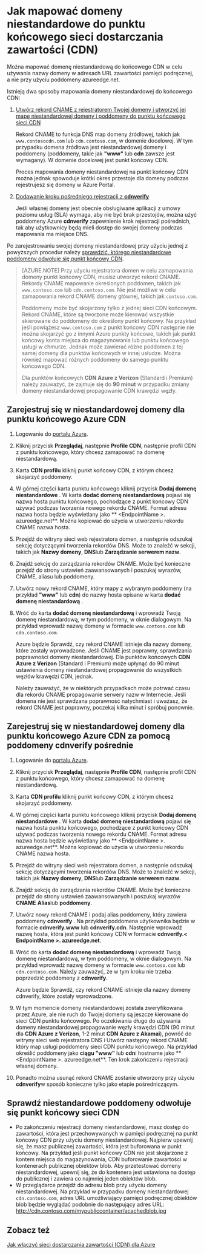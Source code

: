 <properties
     pageTitle="Jak mapowanie Azure dostarczania zawartości (CDN) sieci zawartości na niestandardowej domeny | Microsoft Azure"
     description="W tym temacie pokazano sposób Mapowanie zawartości CDN domeny niestandardowe."
     services="cdn"
     documentationCenter=""
     authors="camsoper"
     manager="erikre"
     editor=""/>
<tags
     ms.service="cdn"
     ms.workload="media"
     ms.tgt_pltfrm="na"
     ms.devlang="na"
     ms.topic="article"
    ms.date="07/28/2016"
     ms.author="casoper"/>

# <a name="how-to-map-custom-domain-to-content-delivery-network-cdn-endpoint"></a>Jak mapować domeny niestandardowe do punktu końcowego sieci dostarczania zawartości (CDN)
Można mapować domenę niestandardową do końcowego CDN w celu używania nazwy domeny w adresach URL zawartości pamięci podręcznej, a nie przy użyciu poddomeny azureedge.net.

Istnieją dwa sposoby mapowania domeny niestandardowej do końcowego CDN:

1. [Utwórz rekord CNAME z rejestratorem Twojej domeny i utworzyć jej mapę niestandardowej domeny i poddomeny do punktu końcowego sieci CDN](#register-a-custom-domain-for-an-azure-cdn-endpoint)

    Rekord CNAME to funkcja DNS map domeny źródłowej, takich jak `www.contosocdn.com` lub `cdn.contoso.com`, w domenie docelowej. W tym przypadku domena źródłowa jest niestandardowej domeny i poddomeny (poddomeny, takie jak **"www"** lub **cdn** zawsze jest wymagany). W domenie docelowej jest punkt końcowy CDN.  

    Proces mapowania domeny niestandardowej na punkt końcowy CDN można jednak spowoduje krótki okres przestoje dla domeny podczas rejestrujesz się domeny w Azure Portal.

2. [Dodawanie kroku pośredniego rejestracji z **cdnverify**](#register-a-custom-domain-for-an-azure-cdn-endpoint-using-the-intermediary-cdnverify-subdomain)

    Jeśli własnej domeny jest obecnie obsługiwane aplikacji z umowy poziomu usług (SLA) wymaga, aby nie być brak przestojów, można użyć poddomeny Azure **cdnverify** zapewnienie krok rejestracji pośrednich, tak aby użytkownicy będą mieli dostęp do swojej domeny podczas mapowania ma miejsce DNS.  

Po zarejestrowaniu swojej domeny niestandardowej przy użyciu jednej z powyższych procedur należy [sprawdzić, którego niestandardowe poddomeny odwołuje się punkt końcowy CDN](#verify-that-the-custom-subdomain-references-your-cdn-endpoint).

> [AZURE.NOTE] Przy użyciu rejestratora domen w celu zamapowania domeny punkt końcowy CDN, musisz utworzyć rekord CNAME. Rekordy CNAME mapowanie określonych poddomen, takich jak `www.contoso.com` lub `cdn.contoso.com`. Nie jest możliwe w celu zamapowania rekord CNAME domeny głównej, takich jak `contoso.com`.
>    
> Poddomeny może być skojarzony tylko z jednej sieci CDN końcowym. Rekord CNAME, które są tworzone może kierować wszystkie skierowane do poddomeny do określony punkt końcowy.  Na przykład jeśli powiążesz `www.contoso.com` z punkt końcowy CDN następnie nie można skojarzyć go z innymi Azure punkty końcowe, takich jak punkt końcowy konta miejsca do magazynowania lub punktu końcowego usługi w chmurze. Jednak może zawierać różne poddomen z tej samej domeny dla punktów końcowych w innej usłudze. Można również mapować różnych poddomeny do samego punktu końcowego CDN.
>
> Dla punktów końcowych **CDN Azure z Verizon** (Standard i Premium) należy zauważyć, że zajmuje się do **90 minut** w przypadku zmiany domeny niestandardowej propagowanie CDN krawędzi węzły.

## <a name="register-a-custom-domain-for-an-azure-cdn-endpoint"></a>Zarejestruj się w niestandardowej domeny dla punktu końcowego Azure CDN

1.  Logowanie do [portalu Azure](https://portal.azure.com/).
2.  Kliknij przycisk **Przeglądaj**, następnie **Profile CDN**, następnie profil CDN z punktu końcowego, który chcesz zamapować na domenę niestandardową.  
3.  Karta **CDN profilu** kliknij punkt końcowy CDN, z którym chcesz skojarzyć poddomeny.
4.  W górnej części karta punktu końcowego kliknij przycisk **Dodaj domenę niestandardowe** .  W karta **dodać domenę niestandardową** pojawi się nazwa hosta punktu końcowego, pochodzące z punkt końcowy CDN używać podczas tworzenia nowego rekordu CNAME. Format adresu nazwa hosta będzie wyświetlany jako ** &lt;EndpointName >. azureedge.net**.  Można kopiować do użycia w utworzeniu rekordu CNAME nazwa hosta.  
5.  Przejdź do witryny sieci web rejestratora domen, a następnie odszukaj sekcję dotyczącymi tworzenia rekordów DNS. Może to znaleźć w sekcji, takich jak **Nazwy domeny**, **DNS**lub **Zarządzanie serwerem nazw**.
6.  Znajdź sekcję do zarządzania rekordów CNAME. Może być konieczne przejdź do strony ustawień zaawansowanych i poszukaj wyrazów, CNAME, aliasu lub poddomeny.
7.  Utwórz nowy rekord CNAME, który mapy z wybranym poddomeny (na przykład **"www"** lub **cdn**) do nazwy hosta opisane w karta **dodać domenę niestandardową** .
8.  Wróć do karta **dodać domenę niestandardową** i wprowadź Twoją domenę niestandardową, w tym poddomeny, w oknie dialogowym. Na przykład wprowadź nazwę domeny w formacie `www.contoso.com` lub `cdn.contoso.com`.   

    Azure będzie Sprawdź, czy rekord CNAME istnieje dla nazwy domeny, które zostały wprowadzone. Jeśli CNAME jest poprawny, sprawdzania poprawności domeny niestandardowej.  Dla punktów końcowych **CDN Azure z Verizon** (Standard i Premium) może upłynąć do 90 minut ustawienia domeny niestandardowej propagowanie do wszystkich węzłów krawędzi CDN, jednak.  

    Należy zauważyć, że w niektórych przypadkach może potrwać czasu dla rekordu CNAME propagowanie serwery nazw w Internecie. Jeśli domena nie jest sprawdzana poprawność natychmiast i uważasz, że rekord CNAME jest poprawny, poczekaj kilka minut i spróbuj ponownie.


## <a name="register-a-custom-domain-for-an-azure-cdn-endpoint-using-the-intermediary-cdnverify-subdomain"></a>Zarejestruj się w niestandardowej domeny dla punktu końcowego Azure CDN za pomocą poddomeny cdnverify pośrednie  

1. Logowanie do [portalu Azure](https://portal.azure.com/).
2. Kliknij przycisk **Przeglądaj**, następnie **Profile CDN**, następnie profil CDN z punktu końcowego, który chcesz zamapować na domenę niestandardową.  
3. Karta **CDN profilu** kliknij punkt końcowy CDN, z którym chcesz skojarzyć poddomeny.
4. W górnej części karta punktu końcowego kliknij przycisk **Dodaj domenę niestandardowe** .  W karta **dodać domenę niestandardową** pojawi się nazwa hosta punktu końcowego, pochodzące z punkt końcowy CDN używać podczas tworzenia nowego rekordu CNAME. Format adresu nazwa hosta będzie wyświetlany jako ** &lt;EndpointName >. azureedge.net**.  Można kopiować do użycia w utworzeniu rekordu CNAME nazwa hosta.
5. Przejdź do witryny sieci web rejestratora domen, a następnie odszukaj sekcję dotyczącymi tworzenia rekordów DNS. Może to znaleźć w sekcji, takich jak **Nazwy domeny**, **DNS**lub **Zarządzanie serwerem nazw**.
6. Znajdź sekcję do zarządzania rekordów CNAME. Może być konieczne przejdź do strony ustawień zaawansowanych i poszukaj wyrazów **CNAME** **Alias**lub **poddomeny**.
7. Utwórz nowy rekord CNAME i podaj alias poddomeny, który zawiera poddomeny **cdnverify** . Na przykład poddomena użytkownika będzie w formacie **cdnverify.www** lub **cdnverify.cdn**. Następnie wprowadź nazwę hosta, która jest punkt końcowy CDN w formacie **cdnverify.&lt; EndpointName >. azureedge.net**.
8. Wróć do karta **dodać domenę niestandardową** i wprowadź Twoją domenę niestandardową, w tym poddomeny, w oknie dialogowym. Na przykład wprowadź nazwę domeny w formacie `www.contoso.com` lub `cdn.contoso.com`. Należy zauważyć, że w tym kroku nie trzeba poprzedzić poddomeny z **cdnverify**.  

    Azure będzie Sprawdź, czy rekord CNAME istnieje dla nazwy domeny cdnverify, które zostały wprowadzone.
9. W tym momencie domeny niestandardowej została zweryfikowana przez Azure, ale nie ruch do Twojej domeny są jeszcze kierowane do sieci CDN punktu końcowego. Po oczekiwania długo do używania domeny niestandardowej propagowanie węzły krawędzi CDN (90 minut dla **CDN Azure z Verizon**, 1-2 minut **CDN Azure z Akamai**), powróć do witryny sieci web rejestratora DNS i Utwórz następny rekord CNAME który map usługi poddomeny sieci CDN punktu końcowego. Na przykład określić poddomeny jako **ciągu "www"** lub **cdn**i hostname jako ** &lt;EndpointName >. azureedge.net**. Ten krok zakończeniu rejestracji własnej domeny.
10. Ponadto można usunąć rekord CNAME zostanie utworzony przy użyciu **cdnverify**w sposób konieczne tylko jako etapie pośredniczącym.  


## <a name="verify-that-the-custom-subdomain-references-your-cdn-endpoint"></a>Sprawdź niestandardowe poddomeny odwołuje się punkt końcowy sieci CDN

- Po zakończeniu rejestracji domeny niestandardowej, masz dostęp do zawartości, która jest przechowywanych w pamięci podręcznej na punkt końcowy CDN przy użyciu domeny niestandardowej.
Najpierw upewnij się, że masz publicznej zawartości, która jest buforowana w punkt końcowy. Na przykład jeśli punkt końcowy CDN nie jest skojarzone z kontem miejsca do magazynowania, CDN buforowanie zawartości w kontenerach publicznej obiektów blob. Aby przetestować domeny niestandardowej, upewnij się, że do kontenera jest ustawiona na dostęp do publicznej i zawiera co najmniej jeden obiektów blob.
- W przeglądarce przejdź do adresu blob przy użyciu domeny niestandardowej. Na przykład w przypadku domeny niestandardowej `cdn.contoso.com`, adres URL umożliwiający pamięci podręcznej obiektów blob będzie wyglądać podobnie do następujący adres URL: http://cdn.contoso.com/mypubliccontainer/acachedblob.jpg

## <a name="see-also"></a>Zobacz też

[Jak włączyć sieci dostarczania zawartości (CDN) dla Azure](./cdn-create-new-endpoint.md)  
